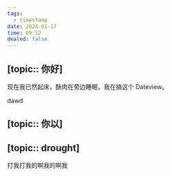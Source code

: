 ```yaml
---
tags:
  - timestamp
date: 2024-01-17
time: 09:52
dealed: false
---
```


## [topic:: 你好]

现在我已然起床，酥肉在旁边睡眠，我在搞这个 Dateview。

dawd

## [topic:: 你以]

## [topic:: drought]

打我打我的啊我的啊我